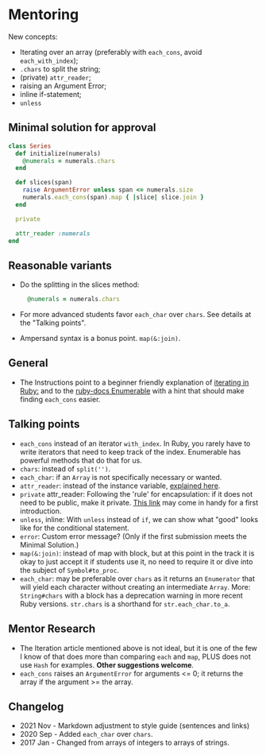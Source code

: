 # Mentoring

New concepts:

- Iterating over an array (preferably with `each_cons`, avoid `each_with_index`);
- `.chars` to split the string;
- (private) `attr_reader`;
- raising an Argument Error;
- inline if-statement;
- `unless`

## Minimal solution for approval

```ruby
class Series
  def initialize(numerals)
    @numerals = numerals.chars
  end

  def slices(span)
    raise ArgumentError unless span <= numerals.size
    numerals.each_cons(span).map { |slice| slice.join }
  end

  private

  attr_reader :numerals
end
```

## Reasonable variants

- Do the splitting in the slices method:

  ```ruby
    @numerals = numerals.chars
  ```

- For more advanced students favor `each_char` over `chars`.
  See details at the "Talking points".
- Ampersand syntax is a bonus point. `map(&:join)`.

## General

- The Instructions point to a beginner friendly explanation of [iterating in Ruby:][iterating-in-ruby] and to the [ruby-docs Enumerable][ruby-docs-enumerable] with a hint that should make finding `each_cons` easier.

## Talking points

- `each_cons` instead of an iterator `with_index`.
  In Ruby, you rarely have to write iterators that need to keep track of the index.
  Enumerable has powerful methods that do that for us.
- `chars`: instead of `split('')`.
- `each_char`: if an `Array` is not specifically necessary or wanted.
- `attr_reader`: instead of the instance variable, [explained here][use-attr_reader].
- `private` attr_reader: Following the 'rule' for encapsulation: if it does not need to be public, make it private.
  [This link][class-state-and-behavior] may come in handy for a first introduction.
- `unless`, inline: With `unless` instead of `if`, we can show what "good" looks like for the conditional statement.
- `error`: Custom error message?
  (Only if the first submission meets the Minimal Solution.)
- `map(&:join)`: instead of map with block, but at this point in the track it is okay to just accept it if students use it, no need to require it or dive into the subject of `Symbol#to_proc`.
- `each_char`: may be preferable over `chars` as it returns an `Enumerator` that will yield each character without creating an intermediate `Array`.
  More: `String#chars` with a block has a deprecation warning in more recent Ruby versions.
  `str.chars` is a shorthand for `str.each_char.to_a`.

## Mentor Research

- The Iteration article mentioned above is not ideal, but it is one of the few I know of that does more than comparing `each` and `map`, PLUS does not use `Hash` for examples.
  **Other suggestions welcome**.
- `each_cons` raises an `ArgumentError` for arguments <= 0; it returns the array if the argument >= the array.

## Changelog

- 2021 Nov - Markdown adjustment to style guide (sentences and links)
- 2020 Sep - Added `each_char` over `chars`.
- 2017 Jan - Changed from arrays of integers to arrays of strings.

[class-state-and-behavior]: http://ruby-for-beginners.rubymonstas.org/writing_classes/state_and_behaviour.html
[iterating-in-ruby]: http://jeromedalbert.com/ruby-how-to-iterate-the-right-way/
[ruby-docs-enumerable]: https://ruby-doc.org/core/Enumerable.html
[use-attr_reader]: https://ivoanjo.me/blog/2017/09/20/why-i-always-use-attr_reader-to-access-instance-variables
